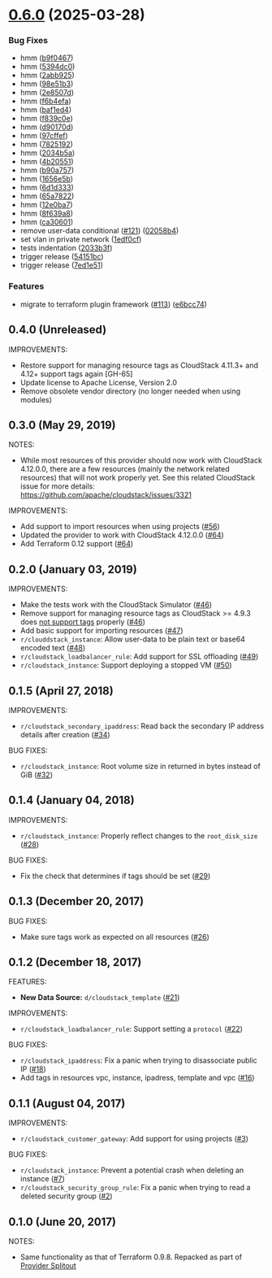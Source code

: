 # [0.6.0](https://github.com/Longsight/cloudstack-terraform-provider/compare/v0.5.0...v0.6.0) (2025-03-28)


### Bug Fixes

* hmm ([b9f0467](https://github.com/Longsight/cloudstack-terraform-provider/commit/b9f04674f4a4d9417bac0fd6ba41674e2859e23f))
* hmm ([5394dc0](https://github.com/Longsight/cloudstack-terraform-provider/commit/5394dc087f6985fe57196c1f5afbca12940d9e81))
* hmm ([2abb925](https://github.com/Longsight/cloudstack-terraform-provider/commit/2abb9257b579b4254933fe557208fd7e611aeea0))
* hmm ([98e51b3](https://github.com/Longsight/cloudstack-terraform-provider/commit/98e51b3c5705d730fa1b2a8a976c9039828701dc))
* hmm ([2e8507d](https://github.com/Longsight/cloudstack-terraform-provider/commit/2e8507d69a400712fd986c06c16f2b2d69340743))
* hmm ([f6b4efa](https://github.com/Longsight/cloudstack-terraform-provider/commit/f6b4efa871557fa0e5eb4f632ea7b1cf3cb94dd2))
* hmm ([baf1ed4](https://github.com/Longsight/cloudstack-terraform-provider/commit/baf1ed4a26f49ed745cc86177e2a4f40c9e92b7f))
* hmm ([f839c0e](https://github.com/Longsight/cloudstack-terraform-provider/commit/f839c0e4b50e5c6a7711aa02a8bb0c95e7162071))
* hmm ([d90170d](https://github.com/Longsight/cloudstack-terraform-provider/commit/d90170ddd3c99f998b00913a4c98e564db7e988a))
* hmm ([97cffef](https://github.com/Longsight/cloudstack-terraform-provider/commit/97cffef1359816691654ebe61956929084ff4a52))
* hmm ([7825192](https://github.com/Longsight/cloudstack-terraform-provider/commit/7825192c4e520405235e7767b3f68cf397381c42))
* hmm ([2034b5a](https://github.com/Longsight/cloudstack-terraform-provider/commit/2034b5a4ab6a1cdd606e86a688bcea737edf373e))
* hmm ([4b20551](https://github.com/Longsight/cloudstack-terraform-provider/commit/4b20551364d3f997d4748124ebc376181604fef3))
* hmm ([b90a757](https://github.com/Longsight/cloudstack-terraform-provider/commit/b90a757e8aa4c6f3819e4753c298fc4a0ccf1876))
* hmm ([1656e5b](https://github.com/Longsight/cloudstack-terraform-provider/commit/1656e5bb12dae0479e218275c2850a0f7e54dbcb))
* hmm ([6d1d333](https://github.com/Longsight/cloudstack-terraform-provider/commit/6d1d3331d727ebf9bcec33797effd1ae1825d1ac))
* hmm ([65a7822](https://github.com/Longsight/cloudstack-terraform-provider/commit/65a7822e3d64227f5f80af397608aa38b9c43964))
* hmm ([12e0ba7](https://github.com/Longsight/cloudstack-terraform-provider/commit/12e0ba7c0f2e1a9e2ff147a9a96f06cd082692af))
* hmm ([8f639a8](https://github.com/Longsight/cloudstack-terraform-provider/commit/8f639a8c619439eb3346d42fd4d107014255eecf))
* hmm ([ca30601](https://github.com/Longsight/cloudstack-terraform-provider/commit/ca30601f11039ff4633e2b80310505077bf2face))
* remove user-data conditional ([#121](https://github.com/Longsight/cloudstack-terraform-provider/issues/121)) ([02058b4](https://github.com/Longsight/cloudstack-terraform-provider/commit/02058b4f545131d52a42dbe6d5795d3f06d9a54c))
* set vlan in private network ([1edf0cf](https://github.com/Longsight/cloudstack-terraform-provider/commit/1edf0cf312fb44b243a4429edea812a615fba971))
* tests indentation ([2033b3f](https://github.com/Longsight/cloudstack-terraform-provider/commit/2033b3fa8cfedf27795b38112c82cdb1d5d9479a))
* trigger release ([54151bc](https://github.com/Longsight/cloudstack-terraform-provider/commit/54151bc726e6b9a35cb21af943b23e4c7ce3269a))
* trigger release ([7ed1e51](https://github.com/Longsight/cloudstack-terraform-provider/commit/7ed1e516cd9abb29fba95dbae4d069bf990d5cfe))


### Features

* migrate to terraform plugin framework ([#113](https://github.com/Longsight/cloudstack-terraform-provider/issues/113)) ([e6bcc74](https://github.com/Longsight/cloudstack-terraform-provider/commit/e6bcc7489e84db74e30117146b6dec8f76461eeb))

## 0.4.0 (Unreleased)

IMPROVEMENTS:

* Restore support for managing resource tags as CloudStack 4.11.3+ and 4.12+ support tags again [GH-65]
* Update license to Apache License, Version 2.0
* Remove obsolete vendor directory (no longer needed when using modules)

## 0.3.0 (May 29, 2019)

NOTES:

* While most resources of this provider should now work with CloudStack 4.12.0.0, there are a
  few resources (mainly the network related resources) that will not work properly yet. See this
  related CloudStack issue for more details: https://github.com/apache/cloudstack/issues/3321

IMPROVEMENTS:

* Add support to import resources when using projects ([#56](https://github.com/terraform-providers/terraform-provider-cloudstack/issues/56))
* Updated the provider to work with CloudStack 4.12.0.0 ([#64](https://github.com/terraform-providers/terraform-provider-cloudstack/issues/64))
* Add Terraform 0.12 support ([#64](https://github.com/terraform-providers/terraform-provider-cloudstack/issues/64))

## 0.2.0 (January 03, 2019)

IMPROVEMENTS:

* Make the tests work with the CloudStack Simulator ([#46](https://github.com/terraform-providers/terraform-provider-cloudstack/issues/46))
* Remove support for managing resource tags as CloudStack >= 4.9.3 does [not support tags](https://github.com/apache/cloudstack/issues/3002) properly ([#46](https://github.com/terraform-providers/terraform-provider-cloudstack/issues/46))
* Add basic support for importing resources ([#47](https://github.com/terraform-providers/terraform-provider-cloudstack/issues/47))
* `r/clouddstack_instance`: Allow user-data to be plain text or base64 encoded text ([#48](https://github.com/terraform-providers/terraform-provider-cloudstack/issues/48))
* `r/cloudstack_loadbalancer_rule`: Add support for SSL offloading ([#49](https://github.com/terraform-providers/terraform-provider-cloudstack/issues/49))
* `r/cloudstack_instance`: Support deploying a stopped VM ([#50](https://github.com/terraform-providers/terraform-provider-cloudstack/issues/50))

## 0.1.5 (April 27, 2018)

IMPROVEMENTS:

* `r/cloudstack_secondary_ipaddress`: Read back the secondary IP address details after creation ([#34](https://github.com/terraform-providers/terraform-provider-cloudstack/issues/34))

BUG FIXES:

* `r/cloudstack_instance`: Root volume size in returned in bytes instead of GiB ([#32](https://github.com/terraform-providers/terraform-provider-cloudstack/issues/32))

## 0.1.4 (January 04, 2018)

IMPROVEMENTS:

* `r/cloudstack_instance`: Properly reflect changes to the `root_disk_size` ([#28](https://github.com/terraform-providers/terraform-provider-cloudstack/issues/28))

BUG FIXES:

* Fix the check that determines if tags should be set ([#29](https://github.com/terraform-providers/terraform-provider-cloudstack/issues/29))

## 0.1.3 (December 20, 2017)

BUG FIXES:

* Make sure tags work as expected on all resources ([#26](https://github.com/terraform-providers/terraform-provider-cloudstack/issues/26))

## 0.1.2 (December 18, 2017)

FEATURES:

* **New Data Source:** `d/cloudstack_template` ([#21](https://github.com/terraform-providers/terraform-provider-cloudstack/issues/21))

IMPROVEMENTS:

* `r/cloudstack_loadbalancer_rule`: Support setting a `protocol` ([#22](https://github.com/terraform-providers/terraform-provider-cloudstack/issues/22))

BUG FIXES:

* `r/cloudstack_ipaddress`: Fix a panic when trying to disassociate public IP ([#18](https://github.com/terraform-providers/terraform-provider-cloudstack/issues/18))
* Add tags in resources vpc, instance, ipadress, template and vpc ([#16](https://github.com/terraform-providers/terraform-provider-cloudstack/issues/16))

## 0.1.1 (August 04, 2017)

IMPROVEMENTS:

* `r/cloudstack_customer_gateway`: Add support for using projects ([#3](https://github.com/terraform-providers/terraform-provider-cloudstack/issues/3))

BUG FIXES:

* `r/cloudstack_instance`: Prevent a potential crash when deleting an instance ([#7](https://github.com/terraform-providers/terraform-provider-cloudstack/issues/7))
* `r/cloudstack_security_group_rule`: Fix a panic when trying to read a deleted security group ([#2](https://github.com/terraform-providers/terraform-provider-cloudstack/issues/2))

## 0.1.0 (June 20, 2017)

NOTES:

* Same functionality as that of Terraform 0.9.8. Repacked as part of [Provider Splitout](https://www.hashicorp.com/blog/upcoming-provider-changes-in-terraform-0-10/)
